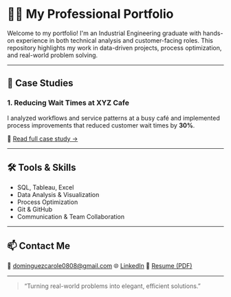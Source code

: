 # 👩‍💻 My Professional Portfolio

Welcome to my portfolio! I'm an Industrial Engineering graduate with hands-on experience in both technical analysis and customer-facing roles. This repository highlights my work in data-driven projects, process optimization, and real-world problem solving.

---

## 🧠 Case Studies

### 1. Reducing Wait Times at XYZ Cafe
I analyzed workflows and service patterns at a busy café and implemented process improvements that reduced customer wait times by **30%**.

🔗 [Read full case study →](./case-studies/cafe-wait-times.md)

---

## 🛠️ Tools & Skills
- SQL, Tableau, Excel
- Data Analysis & Visualization
- Process Optimization
- Git & GitHub
- Communication & Team Collaboration

---

## 📫 Contact Me
📧 dominguezcarole0808@gmail.com 
🌐 [LinkedIn](https://www.linkedin.com/in/itsevy-dominguez-88b7931a6) 
💼 [Resume (PDF)](https://github.com/Carole1808/itsevy-resume/blob/main/Itsevy%20Resume%202.pdf)

---

> “Turning real-world problems into elegant, efficient solutions.”
